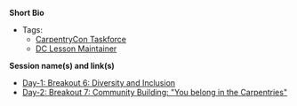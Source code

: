 **Short Bio**

- Tags: 
  - [CarpentryCon Taskforce](https://github.com/carpentries/carpentrycon/blob/master/ShortBio/TaskForce/MalvikaSharan-bio.md)
  - [DC Lesson Maintainer](http://www.datacarpentry.org/lessons/)

**Session name(s) and link(s)**

- [Day-1: Breakout 6: Diversity and Inclusion](https://github.com/carpentries/carpentrycon/tree/master/Sessions/2018-05-30/12-Breakout-6-Diversity-And-Inclusion)
- [Day-2: Breakout 7: Community Building: "You belong in the Carpentries"](https://github.com/carpentries/carpentrycon/tree/master/Sessions/2018-05-31/04-Breakout-7-Community-Building)

